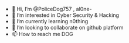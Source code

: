 - 👋 Hi, I’m @PoliceDog757 , al0ne-
- 👀 I’m interested in Cyber Security & Hacking
- 🌱 I’m currently learning n0thing
- 💞️ I’m looking to collaborate on github platform
- 📫 How to reach me DOG

<!---
PoliceDog757/al0ne- is a ✨ special ✨ repository because its `README.md` (this file) appears on your GitHub profile.
You can click the Preview link to take a look at your changes.
--->

